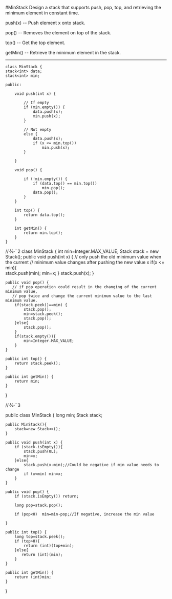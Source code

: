#MinStack
Design a stack that supports push, pop, top, and retrieving the minimum element in constant time.

push(x) -- Push element x onto stack.

pop() -- Removes the element on top of the stack.

top() -- Get the top element.

getMin() -- Retrieve the minimum element in the stack.



---



```
class MinStack {
stack<int> data;
stack<int> min;

public:

    void push(int x) {

        // If empty
        if (min.empty()) {
            data.push(x);
            min.push(x);
        }

        // Not empty
        else {
            data.push(x);
            if (x <= min.top())
                min.push(x);
        }

    }

    void pop() {

        if (!min.empty()) {
            if (data.top() == min.top())
                min.pop();
            data.pop();
        }
    }

    int top() {
        return data.top();
    }

    int getMin() {
        return min.top();
    }
}
```

//·½·¨2
class MinStack {
    int min=Integer.MAX_VALUE;
    Stack<Integer> stack = new Stack<Integer>();
    public void push(int x) {
       // only push the old minimum value when the current 
       // minimum value changes after pushing the new value x
        if(x <= min){          
            stack.push(min);
            min=x;
        }
        stack.push(x);
    }

    public void pop() {
       // if pop operation could result in the changing of the current minimum value, 
       // pop twice and change the current minimum value to the last minimum value.
        if(stack.peek()==min) {
            stack.pop();
            min=stack.peek();
            stack.pop();
        }else{
            stack.pop();
        }
        if(stack.empty()){
            min=Integer.MAX_VALUE;
        }
    }

    public int top() {
        return stack.peek();
    }

    public int getMin() {
        return min;
    }
}

//·½·¨3

public class MinStack {
    long min;
    Stack<Long> stack;

    public MinStack(){
        stack=new Stack<>();
    }

    public void push(int x) {
        if (stack.isEmpty()){
            stack.push(0L);
            min=x;
        }else{
            stack.push(x-min);//Could be negative if min value needs to change
            if (x<min) min=x;
        }
    }

    public void pop() {
        if (stack.isEmpty()) return;

        long pop=stack.pop();

        if (pop<0)  min=min-pop;//If negative, increase the min value

    }

    public int top() {
        long top=stack.peek();
        if (top>0){
            return (int)(top+min);
        }else{
           return (int)(min);
        }
    }

    public int getMin() {
        return (int)min;
    }
}
